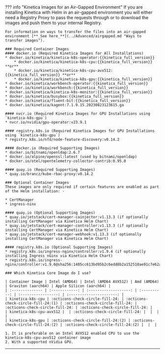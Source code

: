 ??? info "Kinetica Images for an Air-Gapped Environment"
    If you are installing Kinetica with Helm in an air-gapped environment you will either need a Registry Proxy to pass
    the requests through or to download the images and push them to your internal Registry.

    For information on ways to transfer the files into an air-gapped environment [**_See here_**](../Advanced/airgapped.md "Ways to transfer images").

    ### Required Container Images
    #### docker.io (Required Kinetica Images for All Installations)
    * docker.io/kinetica/kinetica-k8s-operator:{{kinetica_full_version}}
        * docker.io/kinetica/kinetica-k8s-cpu:{{kinetica_full_version}} **or**
        * docker.io/kinetica/kinetica-k8s-cpu-avx512:{{kinetica_full_version}} **or**
        * docker.io/kinetica/kinetica-k8s-gpu:{{kinetica_full_version}}
    * docker.io/kinetica/workbench-operator:{{kinetica_full_version}}
    * docker.io/kinetica/workbench:{{kinetica_full_version}}
    * docker.io/kinetica/kinetica-k8s-monitor:{{kinetica_full_version}}
    * docker.io/kinetica/busybox:{{kinetica_full_version}}
    * docker.io/kinetica/fluent-bit:{{kinetica_full_version}}
    * docker.io/kinetica/kagent:7.1.9.15.20230823123615.ga

    #### nvcr.io (Required Kinetica Images for GPU Installations using `kinetica-k8s-gpu`)
    * nvcr.io/nvidia/gpu-operator:v23.9.1

    #### registry.k8s.io (Required Kinetica Images for GPU Installations using `kinetica-k8s-gpu`)
    * registry.k8s.io/nfd/node-feature-discovery:v0.14.2

    #### docker.io (Required Supporting Images)
    * docker.io/bitnami/openldap:2.6.7
    * docker.io/alpine/openssl:latest (used by bitnami/openldap)
    * docker.io/otel/opentelemetry-collector-contrib:0.95.0

    #### quay.io (Required Supporting Images)
    * quay.io/brancz/kube-rbac-proxy:v0.14.2

    ### Optional Container Images
    These images are only required if certain features are enabled as part of the Helm installation: -
    
    * CertManager
    * ingress-ninx
    
    #### quay.io (Optional Supporting Images)
    * quay.io/jetstack/cert-manager-cainjector:v1.13.3 (if optionally installing CertManager via Kinetica Helm Chart)
    * quay.io/jetstack/cert-manager-controller:v1.13.3 (if optionally installing CertManager via Kinetica Helm Chart)
    * quay.io/jetstack/cert-manager-webhook:v1.13.3 (if optionally installing CertManager via Kinetica Helm Chart)

    #### registry.k8s.io (Optional Supporting Images)
    * registry.k8s.io/ingress-nginx/controller:v1.9.4 (if optionally installing Ingress nGinx via Kinetica Helm Chart)
    * registry.k8s.io/ingress-nginx/controller:v1.9.6@sha256:1405cc613bd95b2c6edd8b2a152510ae91c7e62aea4698500d23b2145960ab9c
    
    ### Which Kinetica Core Image do I use?

    | Container Image | Intel (AMD64) | Intel (AMD64 AVX512) | Amd (AMD64) | Graviton (aarch64) | Apple Silicon (aarch64) |
    | :-------------- | :------------: | :-------------------: | :----------: | :-----------------: | :----------------------: |
    | kinetica-k8s-cpu | :octicons-check-circle-fill-24: | :octicons-check-circle-fill-24:(1) | :octicons-check-circle-fill-24: | :octicons-check-circle-fill-24: | :octicons-check-circle-fill-24: | 
    | kinetica-k8s-cpu-avx512 |  | :octicons-check-circle-fill-24: |  |  |  | 
    | kinetica-k8s-gpu | :octicons-check-circle-fill-24:(2) | :octicons-check-circle-fill-24:(2) | :octicons-check-circle-fill-24:(2) |  |  | 

    1. It is preferable on an Intel AVX512 enabled CPU to use the kinetica-k8s-cpu-avx512 container image
    2. With a supported nVidia GPU.

---

